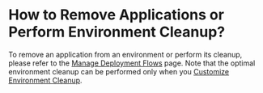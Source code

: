 # How to Remove Applications or Perform Environment Cleanup?

<head>
  <link rel="canonical" href="https://docs.kuberocketci.io/faq/how-to/developer/remove-applications-cleanup" />
</head>

To remove an application from an environment or perform its cleanup, please refer to the [Manage Deployment Flows](/docs/user-guide/manage-environments#deploy-application) page.
Note that the optimal environment cleanup can be performed only when you [Customize Environment Cleanup](/docs/operator-guide/cd/customize-environment-deletion).
